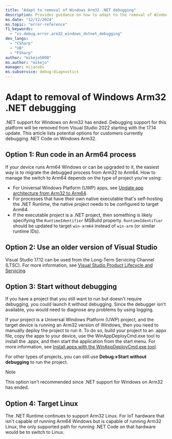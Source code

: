 ```yaml
---
title: "Adapt to removal of Windows Arm32 .NET debugging"
description: Provides guidance on how to adapt to the removal of Windows Arm32 .NET Debugging support
ms.date: "12/12/2024"
ms.topic: "error-reference"
f1_keywords:
  - "vs.debug.error.arm32_windows_dotnet_debugging"
dev_langs:
  - "CSharp"
  - "VB"
  - "FSharp"
author: "mikejo5000"
ms.author: "mikejo"
manager: mijacobs
ms.subservice: debug-diagnostics
---
```


# Adapt to removal of Windows Arm32 .NET debugging

.NET support for Windows on Arm32 has ended. Debugging support for this platform will be removed from Visual Studio 2022 starting with the 17.14 update. This article lists potential options for customers currently debugging .NET Code on  Windows Arm32. 


## Option 1: Run code in an Arm64 process 

If your device runs Arm64 Windows or can be upgraded to it, the easiest way is to migrate the debugged process from Arm32 to Arm64. How to manage the switch to Arm64 depends on the type of project you're using: 

* For Universal Windows Platform (UWP) apps, see [Update app architecture from Arm32 to Arm64](/windows/arm/arm32-to-arm64). 
* For processes that have their own native executable that's self-hosting the .NET Runtime, the native project needs to be configured to target Arm64. 
* If the executable project is a .NET project, then something is likely specifying the `RuntimeIdentifier` MSBuild property. `RuntimeIdentifier` should be updated to target `win-arm64` instead of `win-arm` (or similar runtime IDs). 


## Option 2: Use an older version of Visual Studio 

Visual Studio 17.12 can be used from the Long-Term Servicing Channel (LTSC). For more information, see [Visual Studio Product Lifecycle and Servicing](/visualstudio/productinfo/vs-servicing). 


## Option 3: Start without debugging 

If you have a project that you still want to run but doesn't require debugging, you could launch it without debugging. Since the debugger isn't available, you would need to diagnose any problems by using logging.

If your project is a Universal Windows Platform (UWP) project, and the target device is running an Arm32 version of Windows, then you need to manually deploy the project to run it. To do so, build your project to an .appx file, copy the appx to your device, use the WinAppDeployCmd.exe tool to install the .appx, and then start the application from the start menu. For more information, see [Install apps with the WinAppDeployCmd.exe tool](/windows/uwp/packaging/install-universal-windows-apps-with-the-winappdeploycmd-tool).

For other types of projects, you can still use **Debug->Start without debugging** to run the project. 

> [!NOTE]
> This option isn't recommended since .NET support for Windows on Arm32 has ended.


## Option 4: Target Linux 

The .NET Runtime continues to support Arm32 Linux. For IoT hardware that isn't capable of running Arm64 Windows but is capable of running Arm32 Linux, the only supported path for running .NET Code on that hardware would be to switch to Linux.
